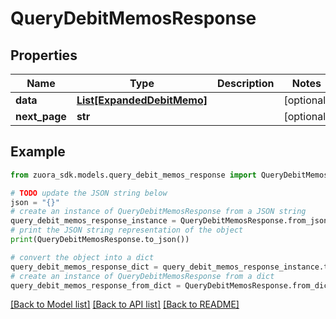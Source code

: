 # QueryDebitMemosResponse



## Properties

Name | Type | Description | Notes
------------ | ------------- | ------------- | -------------
**data** | [**List[ExpandedDebitMemo]**](ExpandedDebitMemo.md) |  | [optional] 
**next_page** | **str** |  | [optional] 

## Example

```python
from zuora_sdk.models.query_debit_memos_response import QueryDebitMemosResponse

# TODO update the JSON string below
json = "{}"
# create an instance of QueryDebitMemosResponse from a JSON string
query_debit_memos_response_instance = QueryDebitMemosResponse.from_json(json)
# print the JSON string representation of the object
print(QueryDebitMemosResponse.to_json())

# convert the object into a dict
query_debit_memos_response_dict = query_debit_memos_response_instance.to_dict()
# create an instance of QueryDebitMemosResponse from a dict
query_debit_memos_response_from_dict = QueryDebitMemosResponse.from_dict(query_debit_memos_response_dict)
```
[[Back to Model list]](../README.md#documentation-for-models) [[Back to API list]](../README.md#documentation-for-api-endpoints) [[Back to README]](../README.md)


